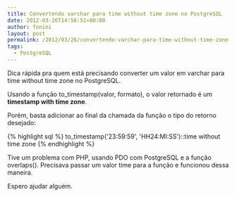 ```yaml
---
title: Convertendo varchar para time without time zone no PostgreSQL
date: 2012-03-26T14:56:51+00:00
author: fonini
layout: post
permalink: /2012/03/26/convertendo-varchar-para-time-without-time-zone-no-postgresql/
tags:
  - PostgreSQL
---
```

Dica rápida pra quem está precisando converter um valor em varchar para time without time zone no PostgreSQL. 

Usando a função to_timestamp(valor, formato), o valor retornado é um **timestamp with time zone**. 

Porém, basta adicionar ao final da chamada da função o tipo do retorno desejado:

{% highlight sql %}
to_timestamp('23:59:59', 'HH24:MI:SS')::time without time zone
{% endhighlight %}

Tive um problema com PHP, usando PDO com PostgreSQL e a função overlaps(). Precisava passar um valor time para a função e funcionou dessa maneira. 

Espero ajudar alguém.